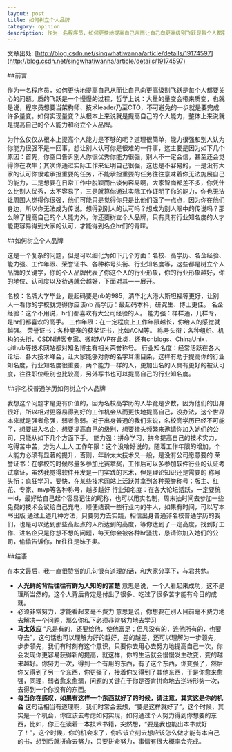 ```yaml
---
layout: post
title: 如何树立个人品牌
category: opinion
description: 作为一名程序员，如何更快地提高自己从而让自己向更高级别飞跃是每个人都要关心的问题。
---
```


文章出处: [http://blog.csdn.net/singwhatiwanna/article/details/19174597](http://blog.csdn.net/singwhatiwanna/article/details/19174597)   

##前言

作为一名程序员，如何更快地提高自己从而让自己向更高级别飞跃是每个人都要关心的问题。质的飞跃是一个慢慢的过程，哲学上说：大量的量变会带来质变，也就是说，程序员想要当架构师、技术leader乃至CTO，不可避免的一步就是要完成许多量变。如何实现量变？从根本上来说就是提高自己的个人能力，整体上来说就是提高自己的个人能力和树立个人品牌。

为什么仅仅从根本上提高个人能力是不够的呢？道理很简单，能力很强和别人认为你能力很强不是一回事。想让别人认可你是很难的一件事，这主要是因为如下几个原因：首先，你空口告诉别人你很优秀你能力很强，别人不一定会信，甚至还会觉得你在吹牛；其次你通过实际工作来证明自己很强，这也是不容易的，一是没有大家的认可你很难承担重要的任务，不能承担重要的任务往往意味着你无法施展自己的能力，二是想要在日常工作中脱颖而出谈何容易啊，大家智商都差不多，你凭什么比别人优秀，太不容易了，三是就算你通过实际工作证明了你的能力，你也无法让周围人觉得你很强，他们可能只是觉得你只是比他们强了一点点，因为你在他们身边，所以你无法成为传说。想得到别人的认可吗？想成为别人眼中的传说吗？那么除了提高自己的个人能力外，你还要树立个人品牌，只有具有行业知名度的人才能更容易得到大家的认可，才能得到名企hr们的青睐。

##如何树立个人品牌

这是一个复杂的问题，但是可以细化为如下几个方面：名校、高学历、名企经验、能力强、工作年限、荣誉证书、各种称号头衔、行业知名度等，这些都是树立个人品牌的关键字，你的个人品牌代表了你这个人的行业形象，你的行业形象越好，你的地位、认可度以及待遇就会越好，下面对其一一展开。

名校：名牌大学毕业，最起码要是nb的985，清华北大港大斯坦福等更好，让别人一看你的学校就觉得你应该nb
高学历：最起码本科，研究生、博士更佳。
名企经验：这个不用说，hr们都喜欢有大公司经验的人。
能力强：样样通，几样专，是hr们都喜欢的高手。
工作年限：在一定程度上工作年限越长，你给人的感觉就越强。
荣誉证书：各种竞赛的获奖证书，比如ACM等。
称号头衔：各种组织、机构的头衔，CSDN博客专家、微软MVP在此类，还有cnblogs、ChinaUnix，github等技术网站都对知名博主有相关荣誉称号。
行业知名度：经常活跃在各大论坛、各大技术峰会，让大家能够对你的名字耳濡目染，这样有助于提高你的行业知名度，行业知名度很重要，两个能力一样的人，更加出名的人具有更好的被认可度，往往职位级别也比较高，另外写书也可以提高自己的行业知名度。

##非名校普通学历如何树立个人品牌

我想这个问题才是更有价值的，因为名校高学历的人毕竟是少数，因为他们的出身很好，所以相对更容易得到好的工作机会从而更快地提高自己，没办法，这个世界本来就是强者愈强，弱者愈弱。对于出身普通的我们来说，名校高学历已经不可能了，想要进入名企，想要提高自己的级别，想要猎头频繁来邀请你加入她们的公司，只能从如下几个方面下手。
能力强：拼命学习，拼命提高自己的技术实力，吃得苦中苦，方为人上人
工作年限：这个没啥好说的，随着工作年限的增加，个人能力必须有显著的提升，否则，年龄太大技术又一般，是没有公司愿意要的
荣誉证书：在学校的时候尽量多参加比赛拿奖，工作后可以多参加软件行业的认证考试拿证，虽然我觉得软件开发是一门实践的艺术，但是理论知识还是需要的
称号头衔：疯狂学习，要快，在某些技术网站上活跃并拿到各种荣誉称号：版主、红花、专家、mvp等各种称号，越多越好
行业知名度：在各大论坛活跃，一定要统一id，最好给自己起个容易记住的昵称，也可以用实名制，周末抽时间去参加一些免费的技术会议给自己充电，顺便结识一些行业内的牛人，如果有时间，可以写本书出版
通过上述几种方法，只要努力去实践，相信出身普通非名校普通学历的我们，也是可以达到那些高起点的人所达到的高度，等你达到了一定高度，找到好工作、进名企只是你想不想的问题，每天你会被各种hr骚扰，恳请你加入她们的公司，偷偷告诉你，hr往往是妹子奥。

##结语

在本文最后，我一直很赞赏的几句很有道理的话，和大家分享下，与君共勉。

* __人光鲜的背后往往有鲜为人知的的苦楚__ 意思是说，一个人看起来成功，这不是理所当然的，这个人背后肯定是付出了很多、吃过了很多苦才能有今日的成就。
* 必须非常努力，才能看起来毫不费力 意思是说，你想要在别人目前毫不费力地去解决一个问题，那么你私下必须非常努力地去学习
* __马太效应__ “凡是有的，还要给他，使他富足；但凡没有的，连他所有的，也要夺去”，这句话也可以理解为好的越好，差的越差，还可以理解为一步领先，步步领先，我们有时刻有这个意识，只要你去用心去努力地提高自己一次，你会发现你更容易获得新的提高，就这样，你的生活就会慢慢发生改变，变的越来越好。你努力一次，得到一个有用的东西，有了这个东西，你变强了，然后你又得到了另一个东西，你更强了，接着你又得到了其他东西，于是你愈来愈强，同理，弱者愈来愈弱，问题的关键在于你是否肯拼命地去逆转形势一次，去得到一个你没有的东西。
* __每当你在感叹，如果有这样一个东西就好了的时候，请注意，其实这是你的机会__ 这句话相当有道理啊，我们时常会去想，“要是这样就好了”，这个时候，其实是一个机会，你应该去考虑如何实现，如何通过个人努力得到你想要的东西，比如，你正在读着一本技术书籍，突然想，“要是我也能出本书就好了！”，这个时候，你的机会来了，你应该立刻去想应该怎么做才能有本自己的书，想到后就拼命去努力，只要拼命努力，事情有很大概率会完成。



